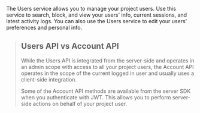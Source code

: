 The Users service allows you to manage your project users. Use this service to search, block, and view your users' info, current sessions, and latest activity logs. You can also use the Users service to edit your users' preferences and personal info.

> ## Users API vs Account API
> While the Users API is integrated from the server-side and operates in an admin scope with access to all your project users, the Account API operates in the scope of the current logged in user and usually uses a client-side integration.
> 
> Some of the Account API methods are available from the server SDK when you authenticate with JWT. This allows you to perform server-side actions on behalf of your project user.
